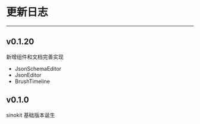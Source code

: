 # 更新日志

---

## v0.1.20

新增组件和文档完善实现

- JsonSchemaEditor
- JsonEditor
- BrushTimeline

## v0.1.0

sinokit 基础版本诞生
